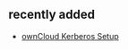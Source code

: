 ## recently added
* [ownCloud Kerberos Setup](https://confluence.owncloud.com/display/~gleikam/ownCloud+Kerberos+Setup)
